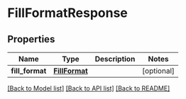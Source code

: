 # FillFormatResponse

## Properties
Name | Type | Description | Notes
------------ | ------------- | ------------- | -------------
**fill_format** | [**FillFormat**](FillFormat.md) |  | [optional] 

[[Back to Model list]](../README.md#documentation-for-models) [[Back to API list]](../README.md#documentation-for-api-endpoints) [[Back to README]](../README.md)


